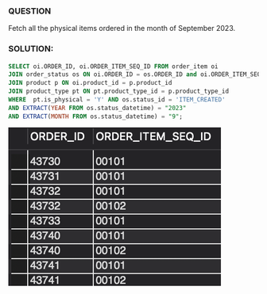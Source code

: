 ### QUESTION

Fetch all the physical items ordered in the month of September 2023.

### SOLUTION:

```sql
SELECT oi.ORDER_ID, oi.ORDER_ITEM_SEQ_ID FROM order_item oi 
JOIN order_status os ON oi.ORDER_ID = os.ORDER_ID and oi.ORDER_ITEM_SEQ_ID = os.ORDER_ITEM_SEQ_ID
JOIN product p ON oi.product_id = p.product_id
JOIN product_type pt ON pt.product_type_id = p.product_type_id 
WHERE  pt.is_physical = 'Y' AND os.status_id = 'ITEM_CREATED'
AND EXTRACT(YEAR FROM os.status_datetime) = "2023"
AND EXTRACT(MONTH FROM os.status_datetime) = "9";

```

![Alt text](image.png)